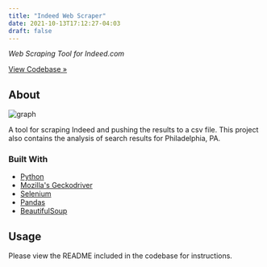 ```yaml
---
title: "Indeed Web Scraper"
date: 2021-10-13T17:12:27-04:03
draft: false
---
```


*Web Scraping Tool for Indeed.com*

[View Codebase »](https://github.com/caz-iii/indeed-web-scraper)

<!-- ABOUT -->
## About

![graph](/images/indeed-web-scraper.png)

A tool for scraping Indeed and pushing the results to a csv file. This project also contains the analysis of search results for Philadelphia, PA.

### Built With

* [Python](https://www.python.org/)
* [Mozilla's Geckodriver](https://github.com/mozilla/geckodriver/releases)
* [Selenium](https://www.selenium.dev/)
* [Pandas](https://pandas.pydata.org/)
* [BeautifulSoup](https://beautiful-soup-4.readthedocs.io/en/latest/)

<!-- USAGE EXAMPLES -->
## Usage

Please view the README included in the codebase for instructions.